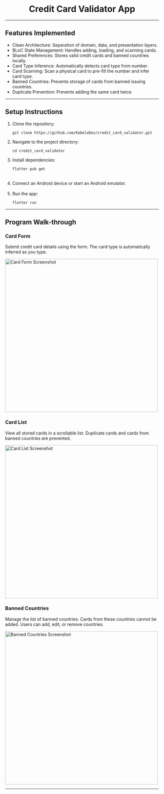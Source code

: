 <h1 align="center">Credit Card Validator App</h1>

<hr>

<h2>Features Implemented</h2>
<ul>
  <li>Clean Architecture: Separation of domain, data, and presentation layers.</li>
  <li>BLoC State Management: Handles adding, loading, and scanning cards.</li>
  <li>Shared Preferences: Stores valid credit cards and banned countries locally.</li>
  <li>Card Type Inference: Automatically detects card type from number.</li>
  <li>Card Scanning: Scan a physical card to pre-fill the number and infer card type.</li>
  <li>Banned Countries: Prevents storage of cards from banned issuing countries.</li>
  <li>Duplicate Prevention: Prevents adding the same card twice.</li>
</ul>

<hr>

<h2>Setup Instructions</h2>
<ol>
  <li>Clone the repository:
    <pre><code>git clone https://github.com/KabeloDev/credit_card_validator.git</code></pre>
  </li>
  <li>Navigate to the project directory:
    <pre><code>cd credit_card_validator</code></pre>
  </li>
  <li>Install dependencies:
    <pre><code>flutter pub get</code></pre>
  </li>
  <br/>
  <li>Connect an Android device or start an Android emulator.</li>
  <br/>
  <li>Run the app:
    <pre><code>flutter run</code></pre>
  </li>
</ol>

<hr>

<h2>Program Walk-through</h2>

<h3>Card Form</h3>
<p>Submit credit card details using the form. The card type is automatically inferred as you type.</p>
<img src="https://i.imgur.com/BRuWMqC.png" alt="Card Form Screenshot" width="500" height="500">

<h3>Card List</h3>
<p>View all stored cards in a scrollable list. Duplicate cards and cards from banned countries are prevented.</p>
<img src="https://i.imgur.com/s2IenlK.png" alt="Card List Screenshot" width="500" height="500">

<h3>Banned Countries</h3>
<p>Manage the list of banned countries. Cards from these countries cannot be added. Users can add, edit, or remove countries.</p>
<img src="https://i.imgur.com/KaaG0nI.png" alt="Banned Countries Screenshot" width="500" height="500">


<hr>
